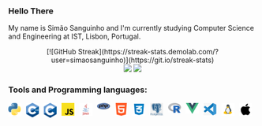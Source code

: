 ### Hello There

My name is Simão Sanguinho and I'm currently studying Computer Science and Engineering at IST, Lisbon, Portugal.

<div align="center">
[![GitHub Streak](https://streak-stats.demolab.com/?user=simaosanguinho)](https://git.io/streak-stats)

</div>
<div align="center">
  <img height="180em" src="https://github-readme-stats.vercel.app/api?username=simaosanguinho&show_icons=true&theme=tokyonight&include_all_commits=true&count_private=true"/>
  <img height="180em" src="https://github-readme-stats.vercel.app/api/top-langs/?username=simaosanguinho&layout=compact&langs_count=7&theme=tokyonight"/>
</div>
  
### Tools and Programming languages:

<p align="left">

<img align="left" alt="Python" width="26px" src="/assets/python.png" style="padding-right:10px;" />
<img align="left" alt="CPP" width="26px" src="/assets/cpp.png" style="padding-right:10px;" />

<img align="left" alt="C" width="26px" height="30px" src="/assets/c.png" style="padding-right:10px;" />

<img align="left" alt="JavaScript" width="26px" src="/assets/javascript.png" style="padding-right:10px;" />

<img align="left" alt="Java" width="26px" src="/assets/java.png" style="padding-right:10px;" />

<img align="left" alt="PHP" width="26px" src="/assets/php.png" style="padding-right:10px;" />

<img align="left" alt="HTML" width="26px" src="/assets/html.png" style="padding-right:10px;" />

<img align="left" alt="CSS" width="26px" src="/assets/css.png" style="padding-right:10px;" />

<img align="left" alt="PSQL" width="26px" src="/assets/psql.png" style="padding-right:10px;" />

<img align="left" alt="R" width="26px" src="/assets/r.png" style="padding-right:10px;" />

<img align="left" alt="Vue" width="26px" src="/assets/vue.png" style="padding-right:10px;" />

<img align="left" alt="VScode" width="26px" src="/assets/vscode.png" style="padding-right:10px;" />

<img align="left" alt="linux" width="26px" src="/assets/linux.png" style="padding-right:10px;" />

<img align="left" alt="Apple" width="26px" src="/assets/apple.png" style="padding-right:10px;" />




&emsp; 
</p>
